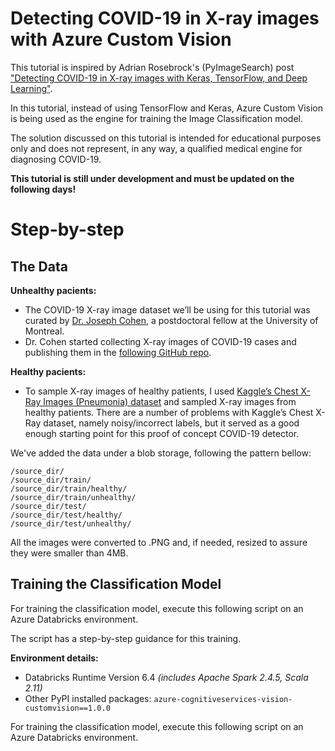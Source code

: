 # Detecting COVID-19 in X-ray images with Azure Custom Vision

This tutorial is inspired by Adrian Rosebrock's (PyImageSearch) post ["Detecting COVID-19 in X-ray images with Keras, TensorFlow, and Deep Learning"](https://www.pyimagesearch.com/2020/03/16/detecting-covid-19-in-x-ray-images-with-keras-tensorflow-and-deep-learning/).


In this tutorial, instead of using TensorFlow and Keras, Azure Custom Vision is being used as the engine for training the Image Classification model.


The solution discussed on this tutorial is intended for educational purposes only and does not represent, in any way, a qualified medical engine for diagnosing COVID-19. 

**This tutorial is still under development and must be updated on the following days!**

# Step-by-step

## The Data

**Unhealthy pacients:**
- The COVID-19 X-ray image dataset we’ll be using for this tutorial was curated by [Dr. Joseph Cohen](https://josephpcohen.com/w/), a postdoctoral fellow at the University of Montreal.
- Dr. Cohen started collecting X-ray images of COVID-19 cases and publishing them in the [following GitHub repo](https://github.com/ieee8023/covid-chestxray-dataset).

**Healthy pacients:**
- To sample X-ray images of healthy patients, I used [Kaggle’s Chest X-Ray Images (Pneumonia) dataset](https://www.kaggle.com/paultimothymooney/chest-xray-pneumonia) and sampled X-ray images from healthy patients. There are a number of problems with Kaggle’s Chest X-Ray dataset, namely noisy/incorrect labels, but it served as a good enough starting point for this proof of concept COVID-19 detector.

We've added the data under a blob storage, following the pattern bellow:
```
/source_dir/
/source_dir/train/
/source_dir/train/healthy/
/source_dir/train/unhealthy/
/source_dir/test/
/source_dir/test/healthy/
/source_dir/test/unhealthy/
```

All the images were converted to .PNG and, if needed, resized to assure they were smaller than 4MB.

## Training the Classification Model

For training the classification model, execute this following script on an Azure Databricks environment.

The script has a step-by-step guidance for this training.

**Environment details:**
- Databricks Runtime Version 6.4 *(includes Apache Spark 2.4.5, Scala 2.11)*
- Other PyPI installed packages: `azure-cognitiveservices-vision-customvision==1.0.0`

For training the classification model, execute this following script on an Azure Databricks environment.

